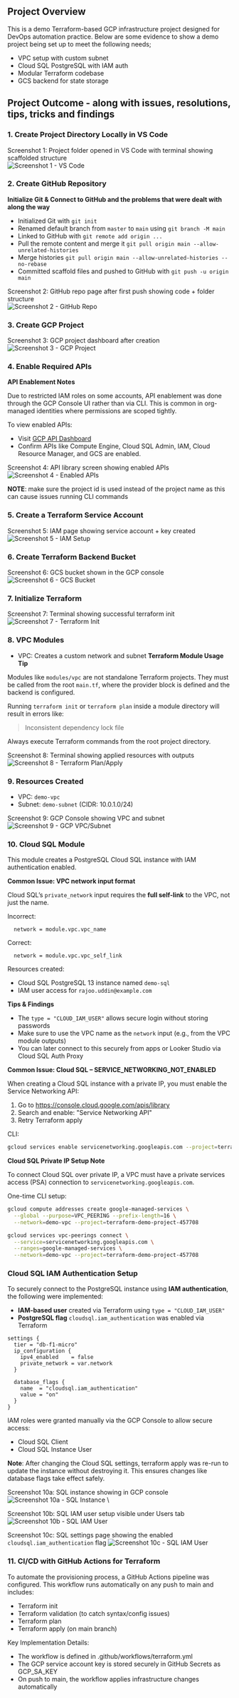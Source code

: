 ## Project Overview

This is a demo Terraform-based GCP infrastructure project designed for DevOps automation practice.  Below are some evidence to show a demo project being set up to meet the following needs;

- VPC setup with custom subnet
- Cloud SQL PostgreSQL with IAM auth
- Modular Terraform codebase
- GCS backend for state storage

## Project Outcome - along with issues, resolutions, tips, tricks and findings

### 1. Create Project Directory Locally in VS Code
Screenshot 1: Project folder opened in VS Code with terminal showing scaffolded structure \
![Screenshot 1 - VS Code](./screenshots/01-folder-structure.png)

### 2. Create GitHub Repository

**Initialize Git & Connect to GitHub and the problems that were dealt with along the way**

- Initialized Git with `git init`
- Renamed default branch from `master` to `main` using `git branch -M main`
- Linked to GitHub with `git remote add origin ...`
- Pull the remote content and merge it `git pull origin main --allow-unrelated-histories`
- Merge histories `git pull origin main --allow-unrelated-histories --no-rebase`
- Committed scaffold files and pushed to GitHub with `git push -u origin main`

Screenshot 2: GitHub repo page after first push showing code + folder structure \
![Screenshot 2 - GitHub Repo](./screenshots/02-github-first-push.png)

### 3. Create GCP Project
Screenshot 3: GCP project dashboard after creation \
![Screenshot 3 - GCP Project](./screenshots/03-gcp-project-created.png)

### 4. Enable Required APIs
**API Enablement Notes**

Due to restricted IAM roles on some accounts, API enablement was done through the GCP Console UI rather than via CLI. This is common in org-managed identities where permissions are scoped tightly.

To view enabled APIs:
- Visit [GCP API Dashboard](https://console.cloud.google.com/apis/dashboard?project=YOUR_PROJECT_ID)
- Confirm APIs like Compute Engine, Cloud SQL Admin, IAM, Cloud Resource Manager, and GCS are enabled.

Screenshot 4: API library screen showing enabled APIs \
![Screenshot 4 - Enabled APIs](./screenshots/04-enabled-apis.png)

**NOTE**: make sure the project id is used instead of the project name as this can cause issues running CLI commands

### 5. Create a Terraform Service Account
Screenshot 5: IAM page showing service account + key created \
![Screenshot 5 - IAM Setup](./screenshots/05-iam-service-account.png)

### 6. Create Terraform Backend Bucket
Screenshot 6: GCS bucket shown in the GCP console \
![Screenshot 6 - GCS Bucket](./screenshots/06-gcs-backend-bucket.png)

### 7. Initialize Terraform
Screenshot 7: Terminal showing successful terraform init \
![Screenshot 7 - Terraform Init](./screenshots/07-terraform-init.png)

### 8. VPC Modules
- VPC: Creates a custom network and subnet
**Terraform Module Usage Tip**

Modules like `modules/vpc` are not standalone Terraform projects. They must be called from the root `main.tf`, where the provider block is defined and the backend is configured.

Running `terraform init` or `terraform plan` inside a module directory will result in errors like:
> Inconsistent dependency lock file

Always execute Terraform commands from the root project directory.

Screenshot 8: Terminal showing applied resources with outputs \
![Screenshot 8 - Terraform Plan/Apply](./screenshots/08-terraform-vpc-plan-apply.png)

### 9. Resources Created
- VPC: `demo-vpc`
- Subnet: `demo-subnet` (CIDR: 10.0.1.0/24)

Screenshot 9: GCP Console showing VPC and subnet \
![Screenshot 9 - GCP VPC/Subnet](./screenshots/09-gcp-vpc-subnet.png)

### 10. Cloud SQL Module

This module creates a PostgreSQL Cloud SQL instance with IAM authentication enabled.

**Common Issue: VPC network input format**

Cloud SQL’s `private_network` input requires the **full self-link** to the VPC, not just the name.

Incorrect:
```hcl
  network = module.vpc.vpc_name
```
Correct:
```hcl
  network = module.vpc.vpc_self_link
```

Resources created:
- Cloud SQL PostgreSQL 13 instance named `demo-sql`
- IAM user access for `rajoo.uddin@example.com`

**Tips & Findings**  
- The `type = "CLOUD_IAM_USER"` allows secure login without storing passwords  
- Make sure to use the VPC name as the `network` input (e.g., from the VPC module outputs)  
- You can later connect to this securely from apps or Looker Studio via Cloud SQL Auth Proxy

**Common Issue: Cloud SQL – SERVICE_NETWORKING_NOT_ENABLED**

When creating a Cloud SQL instance with a private IP, you must enable the Service Networking API:

1. Go to https://console.cloud.google.com/apis/library
2. Search and enable: "Service Networking API"
3. Retry Terraform apply

CLI:
```bash
gcloud services enable servicenetworking.googleapis.com --project=terraform-demo-project-457708
```

**Cloud SQL Private IP Setup Note**

To connect Cloud SQL over private IP, a VPC must have a private services access (PSA) connection to `servicenetworking.googleapis.com`.

One-time CLI setup:
```bash
gcloud compute addresses create google-managed-services \
  --global --purpose=VPC_PEERING --prefix-length=16 \
  --network=demo-vpc --project=terraform-demo-project-457708

gcloud services vpc-peerings connect \
  --service=servicenetworking.googleapis.com \
  --ranges=google-managed-services \
  --network=demo-vpc --project=terraform-demo-project-457708
```

### Cloud SQL IAM Authentication Setup

To securely connect to the PostgreSQL instance using **IAM authentication**, the following were implemented:

- **IAM-based user** created via Terraform using `type = "CLOUD_IAM_USER"`
- **PostgreSQL flag** `cloudsql.iam_authentication` was enabled via Terraform

```hcl
settings {
  tier = "db-f1-micro"
  ip_configuration {
    ipv4_enabled    = false
    private_network = var.network
  }

  database_flags {
    name  = "cloudsql.iam_authentication"
    value = "on"
  }
}
```

IAM roles were granted manually via the GCP Console to allow secure access:

- Cloud SQL Client
- Cloud SQL Instance User

**Note**: After changing the Cloud SQL settings, terraform apply was re-run to update the instance without destroying it. This ensures changes like database flags take effect safely.


Screenshot 10a: SQL instance showing in GCP console \
![Screenshot 10a - SQL Instance](./screenshots/10a-sql-instance.png) \

Screenshot 10b: SQL IAM user setup visible under Users tab \
![Screenshot 10b - SQL IAM User](./screenshots/10b-sql-iam-user.png)

Screenshot 10c: SQL settings page showing the enabled `cloudsql.iam_authentication` flag
![Screenshot 10c - SQL IAM User](./screenshots/10c-sql-iam-user.png)


### 11. CI/CD with GitHub Actions for Terraform

To automate the provisioning process, a GitHub Actions pipeline was configured. This workflow runs automatically on any push to main and includes:

- Terraform init
- Terraform validation (to catch syntax/config issues)
- Terraform plan
- Terraform apply (on main branch)

Key Implementation Details:

- The workflow is defined in .github/workflows/terraform.yml
- The GCP service account key is stored securely in GitHub Secrets as GCP_SA_KEY
- On push to main, the workflow applies infrastructure changes automatically